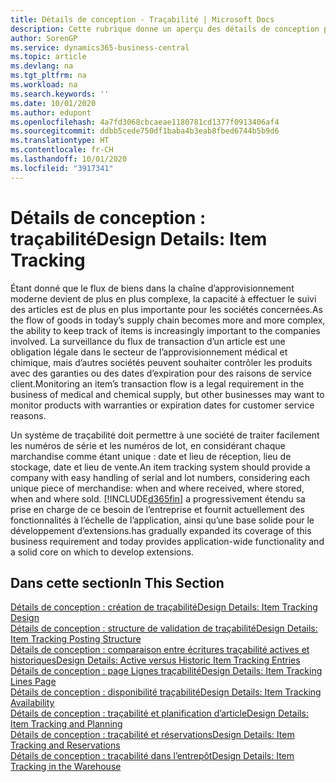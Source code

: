 ```yaml
---
title: Détails de conception - Traçabilité | Microsoft Docs
description: Cette rubrique donne un aperçu des détails de conception pour la traçabilité.
author: SorenGP
ms.service: dynamics365-business-central
ms.topic: article
ms.devlang: na
ms.tgt_pltfrm: na
ms.workload: na
ms.search.keywords: ''
ms.date: 10/01/2020
ms.author: edupont
ms.openlocfilehash: 4a7fd3068cbcaeae1180781cd1377f0913406af4
ms.sourcegitcommit: ddbb5cede750df1baba4b3eab8fbed6744b5b9d6
ms.translationtype: HT
ms.contentlocale: fr-CH
ms.lasthandoff: 10/01/2020
ms.locfileid: "3917341"
---
```

# <a name="design-details-item-tracking"></a><span data-ttu-id="be3d0-103">Détails de conception : traçabilité</span><span class="sxs-lookup"><span data-stu-id="be3d0-103">Design Details: Item Tracking</span></span>
<span data-ttu-id="be3d0-104">Étant donné que le flux de biens dans la chaîne d’approvisionnement moderne devient de plus en plus complexe, la capacité à effectuer le suivi des articles est de plus en plus importante pour les sociétés concernées.</span><span class="sxs-lookup"><span data-stu-id="be3d0-104">As the flow of goods in today’s supply chain becomes more and more complex, the ability to keep track of items is increasingly important to the companies involved.</span></span> <span data-ttu-id="be3d0-105">La surveillance du flux de transaction d’un article est une obligation légale dans le secteur de l’approvisionnement médical et chimique, mais d’autres sociétés peuvent souhaiter contrôler les produits avec des garanties ou des dates d’expiration pour des raisons de service client.</span><span class="sxs-lookup"><span data-stu-id="be3d0-105">Monitoring an item’s transaction flow is a legal requirement in the business of medical and chemical supply, but other businesses may want to monitor products with warranties or expiration dates for customer service reasons.</span></span>  

<span data-ttu-id="be3d0-106">Un système de traçabilité doit permettre à une société de traiter facilement les numéros de série et les numéros de lot, en considérant chaque marchandise comme étant unique : date et lieu de réception, lieu de stockage, date et lieu de vente.</span><span class="sxs-lookup"><span data-stu-id="be3d0-106">An item tracking system should provide a company with easy handling of serial and lot numbers, considering each unique piece of merchandise: when and where received, where stored, when and where sold.</span></span> [!INCLUDE[d365fin](includes/d365fin_md.md)] <span data-ttu-id="be3d0-107">a progressivement étendu sa prise en charge de ce besoin de l’entreprise et fournit actuellement des fonctionnalités à l’échelle de l’application, ainsi qu’une base solide pour le développement d’extensions.</span><span class="sxs-lookup"><span data-stu-id="be3d0-107">has gradually expanded its coverage of this business requirement and today provides application-wide functionality and a solid core on which to develop extensions.</span></span>  

## <a name="in-this-section"></a><span data-ttu-id="be3d0-108">Dans cette section</span><span class="sxs-lookup"><span data-stu-id="be3d0-108">In This Section</span></span>  
[<span data-ttu-id="be3d0-109">Détails de conception : création de traçabilité</span><span class="sxs-lookup"><span data-stu-id="be3d0-109">Design Details: Item Tracking Design</span></span>](design-details-item-tracking-design.md)  
[<span data-ttu-id="be3d0-110">Détails de conception : structure de validation de traçabilité</span><span class="sxs-lookup"><span data-stu-id="be3d0-110">Design Details: Item Tracking Posting Structure</span></span>](design-details-item-tracking-posting-structure.md)  
[<span data-ttu-id="be3d0-111">Détails de conception : comparaison entre écritures traçabilité actives et historiques</span><span class="sxs-lookup"><span data-stu-id="be3d0-111">Design Details: Active versus Historic Item Tracking Entries</span></span>](design-details-active-versus-historic-item-tracking-entries.md)  
[<span data-ttu-id="be3d0-112">Détails de conception : page Lignes traçabilité</span><span class="sxs-lookup"><span data-stu-id="be3d0-112">Design Details: Item Tracking Lines Page</span></span>](design-details-item-tracking-lines-window.md)  
[<span data-ttu-id="be3d0-113">Détails de conception : disponibilité traçabilité</span><span class="sxs-lookup"><span data-stu-id="be3d0-113">Design Details: Item Tracking Availability</span></span>](design-details-item-tracking-availability.md)  
[<span data-ttu-id="be3d0-114">Détails de conception : traçabilité et planification d’article</span><span class="sxs-lookup"><span data-stu-id="be3d0-114">Design Details: Item Tracking and Planning</span></span>](design-details-item-tracking-and-planning.md)  
[<span data-ttu-id="be3d0-115">Détails de conception : traçabilité et réservations</span><span class="sxs-lookup"><span data-stu-id="be3d0-115">Design Details: Item Tracking and Reservations</span></span>](design-details-item-tracking-and-reservations.md)  
[<span data-ttu-id="be3d0-116">Détails de conception : traçabilité dans l’entrepôt</span><span class="sxs-lookup"><span data-stu-id="be3d0-116">Design Details: Item Tracking in the Warehouse</span></span>](design-details-item-tracking-in-the-warehouse.md)
